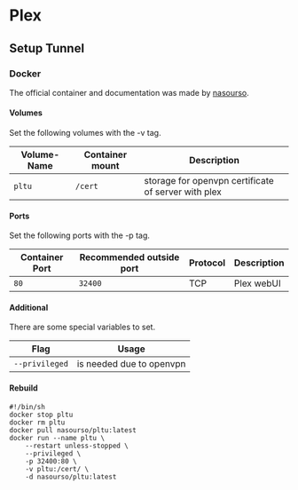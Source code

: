 # Plex

## Setup Tunnel

### Docker

The official container and documentation was made by [nasourso](https://hub.docker.com/r/nasourso/pltu).

#### Volumes

Set the following volumes with the -v tag.

| Volume-Name | Container mount | Description                                         |
| ----------- | --------------- | --------------------------------------------------- |
| `pltu`      | `/cert`         | storage for openvpn certificate of server with plex |

#### Ports

Set the following ports with the -p tag.

| Container Port | Recommended outside port | Protocol | Description |
| -------------- | ------------------------ | -------- | ----------- |
| `80`           | `32400`                  | TCP      | Plex webUI  |

#### Additional

There are some special variables to set.

| Flag           | Usage                    |
| -------------- | ------------------------ |
| `--privileged` | is needed due to openvpn |

#### Rebuild

```shell
#!/bin/sh
docker stop pltu
docker rm pltu
docker pull nasourso/pltu:latest
docker run --name pltu \
    --restart unless-stopped \
    --privileged \
    -p 32400:80 \
    -v pltu:/cert/ \
    -d nasourso/pltu:latest
```

